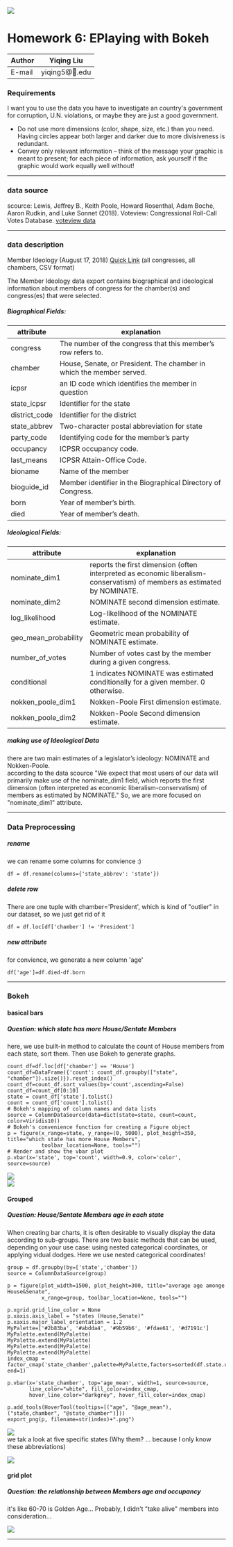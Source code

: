 ![](https://ws1.sinaimg.cn/large/006tNbRwly1fvh59oez3dj304t04uaap.jpg)
# Homework 6: EPlaying with Bokeh

|Author|Yiqing Liu|
|---|---
|E-mail|yiqing5@:corn:.edu

### Requirements

I want you to use the data you have to investigate an country's government for corruption, U.N. violations, or maybe they are just a good government. 

- Do not use more dimensions (color, shape, size, etc.) than you need. Having circles appear both larger and darker due to more divisiveness is redundant.
- Convey only relevant information – think of the message your graphic is meant to present; for each piece of information, ask yourself if the graphic would work equally well without!

****

### data source  
scource: Lewis, Jeffrey B., Keith Poole, Howard Rosenthal, Adam Boche, Aaron Rudkin, and Luke Sonnet (2018). Voteview: Congressional Roll-Call Votes Database. [voteview data](https://voteview.com/data)  

****

### data description  
Member Ideology (August 17, 2018) [Quick Link](https://voteview.com/static/data/out/members/HSall_members.csv) (all congresses, all chambers, CSV format)  

The Member Ideology data export contains biographical and ideological information about members of congress for the chamber(s) and congress(es) that were selected.

##### Biographical Fields:

|attribute| explanation
|---|---
|congress|The number of the congress that this member’s row refers to.|
|chamber|House, Senate, or President. The chamber in which the member served.|
|icpsr|an ID code which identifies the member in question|
|state_icpsr|Identifier for the state|
|district_code|Identifier for the district|
|state_abbrev| Two-character postal abbreviation for state|
|party_code|Identifying code for the member’s party|
|occupancy|ICPSR occupancy code.|
|last_means|ICPSR Attain-Office Code.|
|bioname|Name of the member|
|bioguide_id| Member identifier in the Biographical Directory of Congress.|
|born|Year of member’s birth.|
|died|Year of member’s death.|


##### Ideological Fields:

|attribute| explanation
|---|---
|nominate_dim1|reports the first dimension (often interpreted as economic liberalism-conservatism) of members as estimated by NOMINATE.|
|nominate_dim2| NOMINATE second dimension estimate.|
|log_likelihood| Log-likelihood of the NOMINATE estimate.|
|geo_mean_probability| Geometric mean probability of NOMINATE estimate.|
|number_of_votes| Number of votes cast by the member during a given congress.|
|conditional| 1 indicates NOMINATE was estimated conditionally for a given member. 0 otherwise. |
|nokken_poole_dim1| Nokken-Poole First dimension estimate.|
|nokken_poole_dim2| Nokken-Poole Second dimension estimate.|

##### making use of Ideological Data
there are two main estimates of a legislator’s ideology: NOMINATE and Nokken-Poole.  
according to the data scource "We expect that most users of our data will primarily make use of the nominate_dim1 field, which reports the first dimension (often interpreted as economic liberalism-conservatism) of members as estimated by NOMINATE." So, we are more focused on "nominate_dim1" attribute.
****

### Data Preprocessing
##### rename
we can rename some columns for convience :)  

```
df = df.rename(columns={'state_abbrev': 'state'})
```
##### delete row  
There are one tuple with chamber='President', which is kind of "outlier" in our dataset, so we just get rid of it
```
df = df.loc[df['chamber'] != 'President']

```

##### new attribute
for convience, we generate a new column 'age'
```
df['age']=df.died-df.born
```
****  


### Bokeh
#### basical bars
#####  Question: which state has more House/Sentate Members  
here, we use built-in method to calculate the count of House members from each state, sort them. Then use Bokeh to generate graphs.  

```
count_df=df.loc[df['chamber'] == 'House']
count_df=DataFrame({'count': count_df.groupby(["state", "chamber"]).size()}).reset_index()
count_df=count_df.sort_values(by='count',ascending=False)
count_df=count_df[0:10]
state = count_df['state'].tolist()
count = count_df['count'].tolist()
# Bokeh's mapping of column names and data lists
source = ColumnDataSource(data=dict(state=state, count=count, color=Viridis10))
# Bokeh's convenience function for creating a Figure object
p = figure(x_range=state, y_range=(0, 5000), plot_height=350, title="which state has more House Members",
           toolbar_location=None, tools="")
# Render and show the vbar plot
p.vbar(x='state', top='count', width=0.9, color='color', source=source)
```
![](https://ws3.sinaimg.cn/large/006tNbRwly1fwcabrgb1uj30go09qaa5.jpg)  
![](https://ws2.sinaimg.cn/large/006tNbRwly1fwcac8n2e9j30go09qq31.jpg)

#### Grouped
#####  Question: House/Sentate Members age in each state
When creating bar charts, it is often desirable to visually display the data according to sub-groups. There are two basic methods that can be used, depending on your use case: using nested categorical coordinates, or applying vidual dodges. Here we use nested categorical coordinates!

```
group = df.groupby(by=['state','chamber'])
source = ColumnDataSource(group)

p = figure(plot_width=1500, plot_height=300, title="average age amonge House&Senate",
           x_range=group, toolbar_location=None, tools="")

p.xgrid.grid_line_color = None
p.xaxis.axis_label = "states (House,Senate)"
p.xaxis.major_label_orientation = 1.2
MyPalette=['#2b83ba', '#abdda4', '#9b59b6', '#fdae61', '#d7191c']
MyPalette.extend(MyPalette)
MyPalette.extend(MyPalette)
MyPalette.extend(MyPalette)
MyPalette.extend(MyPalette)
index_cmap = factor_cmap('state_chamber',palette=MyPalette,factors=sorted(df.state.unique()), end=1)

p.vbar(x='state_chamber', top='age_mean', width=1, source=source,
       line_color="white", fill_color=index_cmap, 
       hover_line_color="darkgrey", hover_fill_color=index_cmap)

p.add_tools(HoverTool(tooltips=[("age", "@age_mean"), ("state,chamber", "@state_chamber")]))
export_png(p, filename=str(index)+".png")
```
![](https://ws2.sinaimg.cn/large/006tNbRwly1fwcaj349lpj315o08cmxv.jpg)  
we tak a look at five specific states (Why them? ... because I only know these abbreviations)  

![](https://ws4.sinaimg.cn/large/006tNbRwly1fwcakcqqg2j30go08cdfz.jpg)  

#### grid plot
#####  Question: the relationship between Members age and occupancy  
it's like 60-70 is Golden Age... Probably, I didn't "take alive" members into consideration...  

![](https://ws2.sinaimg.cn/large/006tNbRwly1fwcalil0inj30go096aas.jpg)  
****

